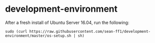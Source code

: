 # development-environment

After a fresh install of Ubuntu Server 16.04, run the following:

```
sudo (curl https://raw.githubusercontent.com/sean-ff1/development-environment/master/os-setup.sh | sh)
```
